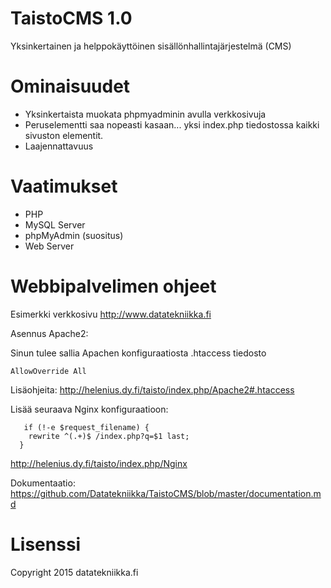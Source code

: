 TaistoCMS 1.0
==============

Yksinkertainen ja helppokäyttöinen sisällönhallintajärjestelmä (CMS)


Ominaisuudet
==============
* Yksinkertaista muokata phpmyadminin avulla verkkosivuja
* Peruselementti saa nopeasti kasaan... yksi index.php tiedostossa kaikki sivuston elementit.
* Laajennattavuus

Vaatimukset
==============

* PHP
* MySQL Server
* phpMyAdmin (suositus)
* Web Server

Webbipalvelimen ohjeet
==============

Esimerkki verkkosivu http://www.datatekniikka.fi

Asennus Apache2:

Sinun tulee sallia Apachen konfiguraatiosta .htaccess tiedosto

  ```
  AllowOverride All
```
  
Lisäohjeita: http://helenius.dy.fi/taisto/index.php/Apache2#.htaccess


Lisää seuraava Nginx konfiguraatioon:
```
   if (!-e $request_filename) {
    rewrite ^(.+)$ /index.php?q=$1 last;
  }
```
http://helenius.dy.fi/taisto/index.php/Nginx

Dokumentaatio: https://github.com/Datatekniikka/TaistoCMS/blob/master/documentation.md
  
Lisenssi
==============  

Copyright 2015 datatekniikka.fi


